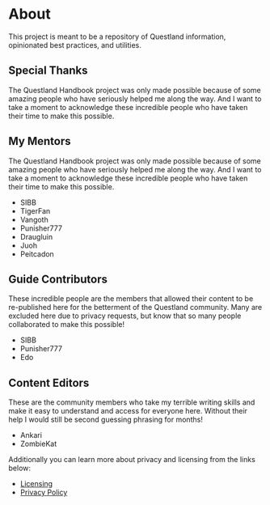 # About
This project is meant to be a repository of Questland information, opinionated best practices, and utilities.

## Special Thanks
The Questland Handbook project was only made possible because of some amazing people who have seriously helped me along the way. And I want to take a moment to acknowledge these incredible people who have taken their time to make this possible.

## My Mentors
The Questland Handbook project was only made possible because of some amazing people who have seriously helped me along the way. And I want to take a moment to acknowledge these incredible people who have taken their time to make this possible.

- SIBB
- TigerFan
- Vangoth
- Punisher777
- Draugluin
- Juoh
- Peitcadon

## Guide Contributors
These incredible people are the members that allowed their content to be re-published here for the betterment of the Questland community. Many are excluded here due to privacy requests, but know that so many people collaborated to make this possible!

- SIBB
- Punisher777
- Edo

## Content Editors
These are the community members who take my terrible writing skills and make it easy to understand and access for everyone here. Without their help I would still be second guessing phrasing for months!

- Ankari
- ZombieKat

Additionally you can learn more about privacy and licensing from the links below:

- [Licensing](https://www.questland-handbook.com/licensing)
- [Privacy Policy](https://www.questland-handbook.com/privacy)